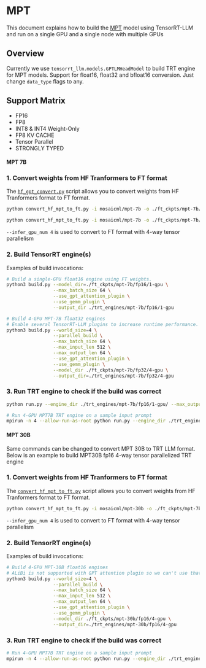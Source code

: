 # MPT

This document explains how to build the [MPT](https://huggingface.co/mosaicml/mpt-7b) model using TensorRT-LLM and run on a single GPU and  a single node with multiple GPUs

## Overview
Currently we use `tensorrt_llm.models.GPTLMHeadModel` to build TRT engine for MPT models.
Support for float16, float32 and bfloat16 conversion. Just change `data_type` flags to any.

## Support Matrix
  * FP16
  * FP8
  * INT8 & INT4 Weight-Only
  * FP8 KV CACHE
  * Tensor Parallel
  * STRONGLY TYPED

#### MPT 7B

### 1. Convert weights from HF Tranformers to FT format

The [`hf_gpt_convert.py`](./convert_hf_mpt_to_ft.py) script allows you to convert weights from HF Tranformers format to FT format.

```bash
python convert_hf_mpt_to_ft.py -i mosaicml/mpt-7b -o ./ft_ckpts/mpt-7b/fp16/ -t float16

python convert_hf_mpt_to_ft.py -i mosaicml/mpt-7b -o ./ft_ckpts/mpt-7b/fp32/ --tensor_parallelism 4 -t float32
```

`--infer_gpu_num 4` is used to convert to FT format with 4-way tensor parallelism


### 2. Build TensorRT engine(s)

Examples of build invocations:

```bash
# Build a single-GPU float16 engine using FT weights.
python3 build.py --model_dir=./ft_ckpts/mpt-7b/fp16/1-gpu \
                 --max_batch_size 64 \
                 --use_gpt_attention_plugin \
                 --use_gemm_plugin \
                 --output_dir ./trt_engines/mpt-7b/fp16/1-gpu

# Build 4-GPU MPT-7B float32 engines
# Enable several TensorRT-LLM plugins to increase runtime performance. It also helps with build time.
python3 build.py --world_size=4 \
                 --parallel_build \
                 --max_batch_size 64 \
                 --max_input_len 512 \
                 --max_output_len 64 \
                 --use_gpt_attention_plugin \
                 --use_gemm_plugin \
                 --model_dir ./ft_ckpts/mpt-7b/fp32/4-gpu \
                 --output_dir=./trt_engines/mpt-7b/fp32/4-gpu
```

### 3. Run TRT engine to check if the build was correct

```bash
python run.py --engine_dir ./trt_engines/mpt-7b/fp16/1-gpu/ --max_output_len 10

# Run 4-GPU MPT7B TRT engine on a sample input prompt
mpirun -n 4 --allow-run-as-root python run.py --engine_dir ./trt_engines/mpt-7b/fp32/4-gpu/ --max_output_len 10
```

#### MPT 30B

Same commands can be changed to convert MPT 30B to TRT LLM format. Below is an example to build MPT30B fp16 4-way tensor parallelized TRT engine

### 1. Convert weights from HF Tranformers to FT format

The [`convert_hf_mpt_to_ft.py`](./convert_hf_mpt_to_ft.py) script allows you to convert weights from HF Tranformers format to FT format.


```bash
python convert_hf_mpt_to_ft.py -i mosaicml/mpt-30b -o ./ft_ckpts/mpt-7b/fp16/ --tensor_parallelism 4 -t float16
```

`--infer_gpu_num 4` is used to convert to FT format with 4-way tensor parallelism


### 2. Build TensorRT engine(s)

Examples of build invocations:

```bash
# Build 4-GPU MPT-30B float16 engines
# ALiBi is not supported with GPT attention plugin so we can't use that plugin to increase runtime performance
python3 build.py --world_size=4 \
                 --parallel_build \
                 --max_batch_size 64 \
                 --max_input_len 512 \
                 --max_output_len 64 \
                 --use_gpt_attention_plugin \
                 --use_gemm_plugin \
                 --model_dir ./ft_ckpts/mpt-30b/fp16/4-gpu \
                 --output_dir=./trt_engines/mpt-30b/fp16/4-gpu
```

### 3. Run TRT engine to check if the build was correct

```bash
# Run 4-GPU MPT7B TRT engine on a sample input prompt
mpirun -n 4 --allow-run-as-root python run.py --engine_dir ./trt_engines/mpt-30b/fp16/4-gpu/ --max_output_len 10
```
